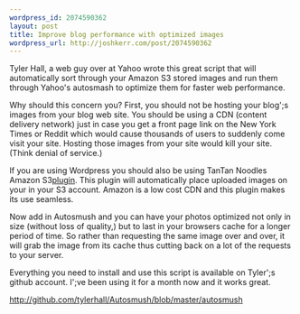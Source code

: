 ```yaml
--- 
wordpress_id: 2074590362
layout: post
title: Improve blog performance with optimized images
wordpress_url: http://joshkerr.com/post/2074590362
---
```

<p>Tyler Hall, a web guy over at Yahoo wrote this great script that will automatically sort through your Amazon S3 stored images and run them through Yahoo's autosmash to optimize them for faster web performance.</p>
<p>Why should this concern you?  First, you should not be hosting your blog';s images from your blog web site.  You should be using a CDN (content delivery network) just in case you get a front page link on the New York Times or Reddit which would cause thousands of users to suddenly come visit your site.  Hosting those images from your site would kill your site.  (Think denial of service.)</p>
<p>If you are using Wordpress you should also be using TanTan Noodles Amazon S3<a href="http://tantannoodles.com/toolkit/wordpress-s3/">plugin</a>.  This plugin will automatically place uploaded images on your in your S3 account.  Amazon is a low cost CDN and this plugin makes its use seamless.</p>
<p>Now add in Autosmush and you can have your photos optimized not only in size (without loss of quality,) but to last in your browsers cache for a longer period of time.  So rather than requesting the same image over and over, it will grab the image from its cache thus cutting back on a lot of the requests to your server.</p>
<p>Everything you need to install and use this script is available on Tyler';s github account.  I';ve been using it for a month now and it works great.</p>
<p><a href="http://github.com/tylerhall/Autosmush/blob/master/autosmush"><a href="http://github.com/tylerhall/Autosmush/blob/master/autosmush">http://github.com/tylerhall/Autosmush/blob/master/autosmush</a></a></p>
